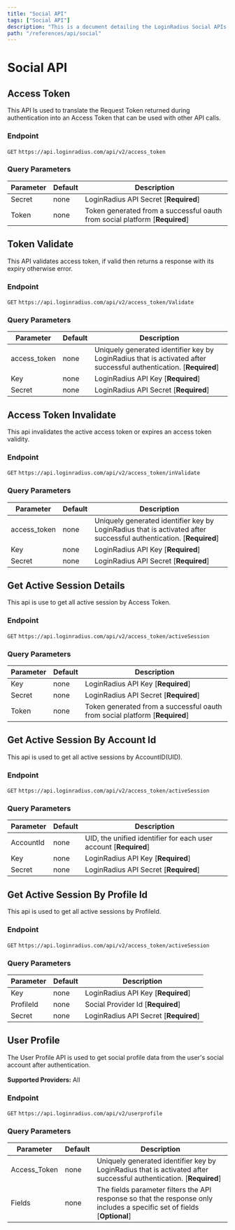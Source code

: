 ```yaml
---
title: "Social API"
tags: ["Social API"]
description: "This is a document detailing the LoginRadius Social APIs."
path: "/references/api/social"
---
```


# Social API

## Access Token

  This API Is used to translate the Request Token returned during authentication into an Access Token that can be used with other API calls.

  ### Endpoint
  `GET` `https://api.loginradius.com/api/v2/access_token`

  ### Query Parameters
  | Parameter    | Default | Description |
  | ------------ | ------- | -------------------------------------------------------------------------------- |
  | Secret | none | LoginRadius API Secret [**Required**] |
  | Token | none | Token generated from a successful oauth from social platform [**Required**] |
 
## Token Validate

  This API validates access token, if valid then returns a response with its expiry otherwise error.

  ### Endpoint
  `GET` `https://api.loginradius.com/api/v2/access_token/Validate`

  ### Query Parameters
  | Parameter    | Default | Description |
  | ------------ | ------- | -------------------------------------------------------------------------------- |
  | access_token | none | Uniquely generated identifier key by LoginRadius that is activated after successful authentication. [**Required**] |
  | Key | none | LoginRadius API Key [**Required**] |
  | Secret | none | LoginRadius API Secret [**Required**] |

## Access Token Invalidate

  This api invalidates the active access token or expires an access token validity.

  ### Endpoint
  `GET` `https://api.loginradius.com/api/v2/access_token/inValidate`

  ### Query Parameters
  | Parameter    | Default | Description |
  | ------------ | ------- | -------------------------------------------------------------------------------- |
  | access_token | none | Uniquely generated identifier key by LoginRadius that is activated after successful authentication. [**Required**] |
  | Key | none | LoginRadius API Key [**Required**] |
  | Secret | none | LoginRadius API Secret [**Required**] |

## Get Active Session Details

  This api is use to get all active session by Access Token.

  ### Endpoint
  `GET` `https://api.loginradius.com/api/v2/access_token/activeSession`

  ### Query Parameters
  | Parameter    | Default | Description |
  | ------------ | ------- | -------------------------------------------------------------------------------- |
  | Key | none | LoginRadius API Key [**Required**] |
  | Secret | none | LoginRadius API Secret [**Required**] |
  | Token | none | Token generated from a successful oauth from social platform [**Required**] |
 
## Get Active Session By Account Id

  This api is used to get all active sessions by AccountID(UID).

  ### Endpoint
  `GET` `https://api.loginradius.com/api/v2/access_token/activeSession`

  ### Query Parameters
  | Parameter    | Default | Description |
  | ------------ | ------- | -------------------------------------------------------------------------------- |
  | AccountId | none | UID, the unified identifier for each user account [**Required**] |
  | Key | none | LoginRadius API Key [**Required**] |
  | Secret | none | LoginRadius API Secret [**Required**] |

## Get Active Session By Profile Id

  This api is used to get all active sessions by ProfileId.

  ### Endpoint
  `GET` `https://api.loginradius.com/api/v2/access_token/activeSession`

  ### Query Parameters
  | Parameter    | Default | Description |
  | ------------ | ------- | -------------------------------------------------------------------------------- |
  | Key | none | LoginRadius API Key [**Required**] |
  | ProfileId | none | Social Provider Id [**Required**] |
  | Secret | none | LoginRadius API Secret [**Required**] |
 
## User Profile

  The User Profile API is used to get social profile data from the user's social account after authentication.<br><br><b>Supported Providers:</b>  All
  
  ### Endpoint
  `GET` `https://api.loginradius.com/api/v2/userprofile`

  ### Query Parameters
  | Parameter    | Default | Description |
  | ------------ | ------- | -------------------------------------------------------------------------------- |
  | Access_Token | none | Uniquely generated identifier key by LoginRadius that is activated after successful authentication. [**Required**] |
  | Fields | none | The fields parameter filters the API response so that the response only includes a specific set of fields [**Optional**] |
